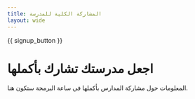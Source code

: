 ```yaml
---
title: المشاركة الكلية للمدرسة
layout: wide
---
```


{{ signup_button }}

# اجعل مدرستك تشارك بأكملها

المعلومات حول مشاركة المدارس بأكملها في ساعة البرمجة ستكون هنا.